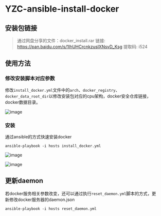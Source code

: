 # YZC-ansible-install-docker

## 安装包链接
> 通过网盘分享的文件：docker_install.rar
链接: https://pan.baidu.com/s/1IhUHCrcnkzusIXNsvD_Ksg 提取码: i524


## 使用方法
### 修改安装脚本对应参数
修改`install_docker.yml`文件中的`arch`、`docker_registry`、`docker_data_root_dir`以修改安装包对应的cpu架构，docker安全仓库链接，docker数据目录。

![image](https://github.com/user-attachments/assets/0a3d695b-dab1-4f67-9c39-dd3a1195c404)


### 安装
通过ansible的方式快速安装docker
```shell
ansible-playbook -i hosts install_docker.yml 
```

![image](https://github.com/user-attachments/assets/71f7e3e3-b764-4f49-8a81-140edf78ae6a)

![image](https://github.com/user-attachments/assets/50d224da-cf09-4110-818d-5aff380aaffe)

## 更新daemon
若docker服务相关参数改变，还可以通过执行`reset_daemon.yml`脚本的方式，更新修改docker服务器的daemon.json
```shell
ansible-playbook -i hosts reset_daemon.yml 
```
